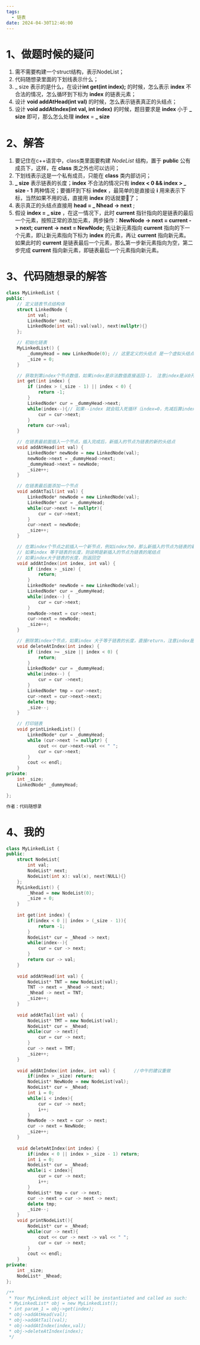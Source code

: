 ```yaml
---
tags:
  - 链表
date: 2024-04-30T12:46:00
---
```

# 1、做题时候的疑问

1. 需不需要构建一个struct结构，表示NodeList；
2. 代码随想录里面的下划线表示什么；
3. _ size 表示的是什么，在设计**int get(int index);** 的时候，怎么表示 **index** 不合法的情况，怎么循环到下标为 **index** 的链表元素；
4. 设计 **void addAtHead(int val)** 的时候，怎么表示链表真正的头结点；
5. 设计 **void addAtIndex(int val, int index)** 的时候，题目要求是 **index** 小于 **_ size** 即可，那么怎么处理 **index** = **_ size** 

# 2、解答

1. 要记住在c++语言中，class类里面要构建 *NodeList* 结构，置于 **public** 公有成员下，这样，在 **class** 类之外也可以访问；
2. 下划线表示这是一个私有成员，只能在 **class** 类内部访问；
3. **_ size** 表示链表的长度；**index** 不合法的情况只有 **index < 0 && index > _ size - 1** 两种情况；要循环到下标 **index** ，最简单的是直接设 **i** 用来表示下标，当然如果不用的话，直接用 **index** 的话就要🤔了；
4. 表示真正的头结点直接用 **head = _ Nhead -> next** ;
5. 假设 **index = _ size** ，在这一情况下，此时 **current** 指针指向的是链表的最后一个元素，按照正常的添加元素，两步操作：**NewNode -> next = current -> next;    current -> next = NewNode;** 先让新元素指向 **current** 指向的下一个元素，即让新元素指向下标为 **index** 的元素，再让 **current** 指向新元素。如果此时的 **current** 是链表最后一个元素，那么第一步新元素指向为空，第二步完成 **current** 指向新元素，即链表最后一个元素指向新元素。

# 3、代码随想录的解答

```c++
class MyLinkedList {
public:
    // 定义链表节点结构体
    struct LinkedNode {
        int val;
        LinkedNode* next;
        LinkedNode(int val):val(val), next(nullptr){}
    };

    // 初始化链表
    MyLinkedList() {
        _dummyHead = new LinkedNode(0); // 这里定义的头结点 是一个虚拟头结点，而不是真正的链表头结点
        _size = 0;
    }

    // 获取到第index个节点数值，如果index是非法数值直接返回-1， 注意index是从0开始的，第0个节点就是头结点
    int get(int index) {
        if (index > (_size - 1) || index < 0) {
            return -1;
        }
        LinkedNode* cur = _dummyHead->next;
        while(index--){// 如果--index 就会陷入死循环（index=0，先减后算index=-1，循环）
            cur = cur->next;
        }
        return cur->val;
    }

    // 在链表最前面插入一个节点，插入完成后，新插入的节点为链表的新的头结点
    void addAtHead(int val) {
        LinkedNode* newNode = new LinkedNode(val);
        newNode->next = _dummyHead->next;
        _dummyHead->next = newNode;
        _size++;
    }

    // 在链表最后面添加一个节点
    void addAtTail(int val) {
        LinkedNode* newNode = new LinkedNode(val);
        LinkedNode* cur = _dummyHead;
        while(cur->next != nullptr){
            cur = cur->next;
        }
        cur->next = newNode;
        _size++;
    }

    // 在第index个节点之前插入一个新节点，例如index为0，那么新插入的节点为链表的新头节点。
    // 如果index 等于链表的长度，则说明是新插入的节点为链表的尾结点
    // 如果index大于链表的长度，则返回空
    void addAtIndex(int index, int val) {
        if (index > _size) {
            return;
        }
        LinkedNode* newNode = new LinkedNode(val);
        LinkedNode* cur = _dummyHead;
        while(index--) {
            cur = cur->next;
        }
        newNode->next = cur->next;
        cur->next = newNode;
        _size++;
    }

    // 删除第index个节点，如果index 大于等于链表的长度，直接return，注意index是从0开始的
    void deleteAtIndex(int index) {
        if (index >= _size || index < 0) {
            return;
        }
        LinkedNode* cur = _dummyHead;
        while(index--) {
            cur = cur ->next;
        }
        LinkedNode* tmp = cur->next;
        cur->next = cur->next->next;
        delete tmp;
        _size--;
    }

    // 打印链表
    void printLinkedList() {
        LinkedNode* cur = _dummyHead;
        while (cur->next != nullptr) {
            cout << cur->next->val << " ";
            cur = cur->next;
        }
        cout << endl;
    }
private:
    int _size;
    LinkedNode* _dummyHead;

};

作者：代码随想录
```

# 4、我的

```c++
class MyLinkedList {
public:
    struct NodeList{
        int val;
        NodeList* next;
        NodeList(int x): val(x), next(NULL){}
    };
    MyLinkedList() {
        _Nhead = new NodeList(0);
        _size = 0;
    }
    
    int get(int index) {
        if(index < 0 || index > (_size - 1)){
            return -1;
        }
        NodeList* cur = _Nhead -> next;
        while(index--){
            cur = cur -> next;
        }
        return cur -> val;
    }
    
    void addAtHead(int val) {
        NodeList* TNT = new NodeList(val);
        TNT -> next = _Nhead -> next;
        _Nhead -> next = TNT;
        _size++;
    }
    
    void addAtTail(int val) {
        NodeList* TMT = new NodeList(val);
        NodeList* cur = _Nhead;
        while(cur -> next){
            cur = cur -> next;
        }
        cur -> next = TMT;
        _size++;
    }
    
    void addAtIndex(int index, int val) {       //中午的建议重做
        if(index > _size) return;
        NodeList* NewNode = new NodeList(val);
        NodeList* cur = _Nhead;
        int i = 0;
        while(i < index){
            cur = cur -> next;
            i++;
        }
        NewNode -> next = cur -> next;
        cur -> next = NewNode;
        _size++;
    }
    
    void deleteAtIndex(int index) {
        if(index < 0 || index > _size - 1) return;
        int i = 0;
        NodeList* cur = _Nhead;
        while(i < index){
            cur = cur -> next;
            i++;
        }
        NodeList* tmp = cur -> next;
        cur -> next = cur -> next -> next;
        delete tmp;
        _size--;
    }
    void printNodeList(){
        NodeList* cur = _Nhead;
        while(cur -> next){
            cout << cur -> next -> val << " ";
            cur = cur -> next;
        }
        cout << endl;
    }
private:
    int _size;
    NodeList* _Nhead;
};

/**
 * Your MyLinkedList object will be instantiated and called as such:
 * MyLinkedList* obj = new MyLinkedList();
 * int param_1 = obj->get(index);
 * obj->addAtHead(val);
 * obj->addAtTail(val);
 * obj->addAtIndex(index,val);
 * obj->deleteAtIndex(index);
 */
```
